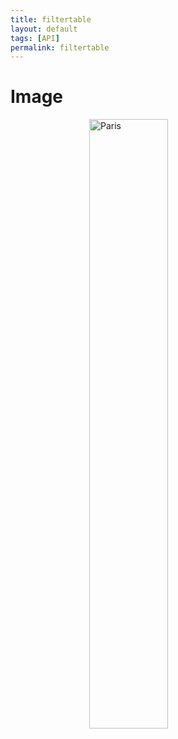 ```yaml
---
title: filtertable
layout: default
tags: [API]
permalink: filtertable
---
```


# Image

<html>
<head>
<meta name="viewport" content="width=device-width, initial-scale=1">
<style>
img {
  display: block;
  margin-left: auto;
  margin-right: auto;
}
</style>
</head>
<body>

<img src="marvel.jpg" alt="Paris" style="width:50%;">

</body>
</html>

